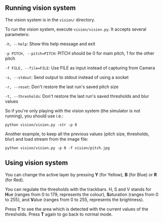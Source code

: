 ## Running vision system

The vision system is in the `vision/` directory.

To run the vision system, execute `vision/vision.py`. It accepts several parameters:

`-h, --help`: Show this help message and exit

`-p PITCH, --pitch=PITCH`: PITCH should be 0 for main pitch, 1 for the other pitch

`-f FILE, --file=FILE`: Use FILE as input instead of capturing from Camera

`-s, --stdout`: Send output to stdout instead of using a socket

`-r, --reset`: Don't restore the last run's saved pitch size

`-t, --thresholds`: Don't restore the last run's saved thresholds and blur values

So if you're only playing with the vision system (the simulator is not running), you should use i.e.:

`python vision/vision.py -str -p 0`

Another example, to keep all the previous values (pitch size, thresholds, blur) and load stream from the image file:

`python vision/vision.py -p 0 -f vision/pitch.jpg`

## Using vision system

You can change the active layer by pressing **Y** (for Yellow), **B** (for Blue) or **R** (for Red).

You can regulate the thresholds with the trackbars. H, S and V stands for **H**ue (ranges from 0 to 179, represents the colour), **S**aturation (ranges from 0 to 255), and **V**alue (ranges from 0 to 255, represents the brightness).

Press **T** to see the area which is detected with the current values of the thresholds. Press **T** again to go back to normal mode.

